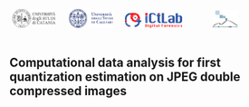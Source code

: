 <a href="http://www.dmi.unict.it/"><img src="img/unict.png" width="15%" hspace="5" target="_blank"></a>
<a style="margin-left:2%" href="http://www.unica.it/"><img src="img/unica.png" width="16%" hspace="5" target="_blank"></a>
<a style="margin-left:2%" href="https://www.ictlab.srl/"><img src="img/ictlab.png" width="20%" target="_blank"></a>
<a href="https://iplab.dmi.unict.it/"><img src="img/iplab.png" width="9%" hspace="50" target="_blank"></a>
<br><br>
<h2>Computational data analysis for first quantization estimation on JPEG double compressed images</h2>



